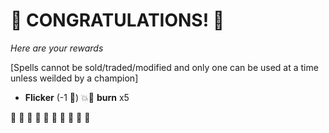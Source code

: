 # :sparkler: CONGRATULATIONS! :sparkler: 
*Here are your rewards*

[Spells cannot be sold/traded/modified and only one can be used at a time unless weilded by a champion]
- **Flicker** (-1 :large_blue_diamond:) :boom::twisted_rightwards_arrows: __burn__ x5

:sparkler: :sparkler: :sparkler: :sparkler: :sparkler: :sparkler: :sparkler: :sparkler: :sparkler: :sparkler: 

